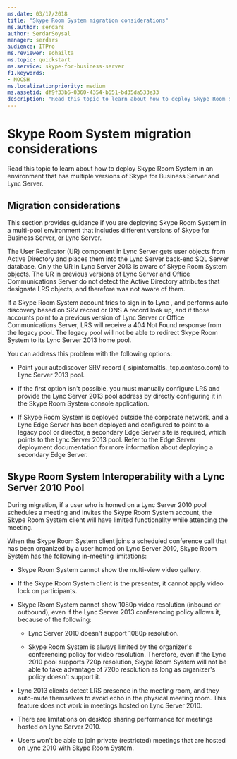 ```yaml
---
ms.date: 03/17/2018
title: "Skype Room System migration considerations"
ms.author: serdars
author: SerdarSoysal
manager: serdars
audience: ITPro
ms.reviewer: sohailta
ms.topic: quickstart
ms.service: skype-for-business-server
f1.keywords:
- NOCSH
ms.localizationpriority: medium
ms.assetid: df9f33b6-0360-4354-b651-bd35da533e33
description: "Read this topic to learn about how to deploy Skype Room System in an environment that has multiple versions of Skype for Business Server and Lync Server."
---
```


# Skype Room System migration considerations
 
Read this topic to learn about how to deploy Skype Room System in an environment that has multiple versions of Skype for Business Server and Lync Server.
  
## Migration considerations

This section provides guidance if you are deploying Skype Room System in a multi-pool environment that includes different versions of Skype for Business Server, or Lync Server. 
  
The User Replicator (UR) component in Lync Server gets user objects from Active Directory and places them into the Lync Server back-end SQL Server database. Only the UR in Lync Server 2013 is aware of Skype Room System objects. The UR in previous versions of Lync Server and Office Communications Server do not detect the Active Directory attributes that designate LRS objects, and therefore was not aware of them. 
  
If a Skype Room System account tries to sign in to Lync , and performs auto discovery based on SRV record or DNS A record look up, and if those accounts point to a previous version of Lync Server or Office Communications Server, LRS will receive a 404 Not Found response from the legacy pool. The legacy pool will not be able to redirect Skype Room System to its Lync Server 2013 home pool. 
  
You can address this problem with the following options: 
  
- Point your autodiscover SRV record (_sipinternaltls._tcp.contoso.com) to Lync Server 2013 pool.
    
- If the first option isn't possible, you must manually configure LRS and provide the Lync Server 2013 pool address by directly configuring it in the Skype Room System console application. 
    
- If Skype Room System is deployed outside the corporate network, and a Lync Edge Server has been deployed and configured to point to a legacy pool or director, a secondary Edge Server site is required, which points to the Lync Server 2013 pool. Refer to the Edge Server deployment documentation for more information about deploying a secondary Edge Server. 
    
## Skype Room System Interoperability with a Lync Server 2010 Pool

During migration, if a user who is homed on a Lync Server 2010 pool schedules a meeting and invites the Skype Room System account, the Skype Room System client will have limited functionality while attending the meeting. 
  
When the Skype Room System client joins a scheduled conference call that has been organized by a user homed on Lync Server 2010, Skype Room System has the following in-meeting limitations: 
  
- Skype Room System cannot show the multi-view video gallery.
    
- If the Skype Room System client is the presenter, it cannot apply video lock on participants.
    
- Skype Room System cannot show 1080p video resolution (inbound or outbound), even if the Lync Server 2013 conferencing policy allows it, because of the following: 
    
  - Lync Server 2010 doesn't support 1080p resolution.
    
  - Skype Room System is always limited by the organizer's conferencing policy for video resolution. Therefore, even if the Lync 2010 pool supports 720p resolution, Skype Room System will not be able to take advantage of 720p resolution as long as organizer's policy doesn't support it. 
    
- Lync 2013 clients detect LRS presence in the meeting room, and they auto-mute themselves to avoid echo in the physical meeting room. This feature does not work in meetings hosted on Lync Server 2010.
    
- There are limitations on desktop sharing performance for meetings hosted on Lync Server 2010.
    
- Users won't be able to join private (restricted) meetings that are hosted on Lync 2010 with Skype Room System.
    


